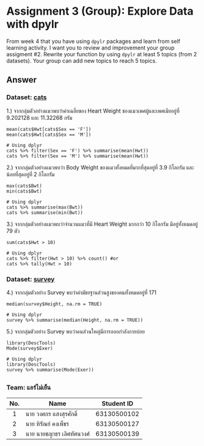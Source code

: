 # Assignment 3 (Group): Explore Data with dpylr

From week 4 that you have using `dpylr` packages and learn from self learning activity. I want you to review and improvement your group assigment #2. Rewrite your function by using `dpylr` at least 5 topics (from 2 datasets). Your group can add new topics to reach 5 topics.

## Answer

### Dataset: [cats](https://www.rdocumentation.org/packages/MASS/versions/7.3-47/topics/cats)

1.) จากกลุ่มตัวอย่างแมวพบว่าค่าเฉลี่ยของ Heart Weight ของแมวเพศผู้และเพศเมียอยู่ที่ 9.202128 และ 11.32268 กรัม
```{R}
mean(cats$Hwt[cats$Sex == 'F'])
mean(cats$Hwt[cats$Sex == 'M'])

# Using dplyr
cats %>% filter(Sex == 'F') %>% summarise(mean(Hwt))
cats %>% filter(Sex == 'M') %>% summarise(mean(Hwt))
```

2.) จากกลุ่มตัวอย่างแมวพบว่า Body Weight ของแมวทั้งหมดที่มากที่สุดอยู่ที่ 3.9 กิโลกรัม และน้อยที่สุดอยู่ที่ 2 กิโลกรัม
```{R}
max(cats$Bwt)
min(cats$Bwt)

# Using dplyr
cats %>% summarise(max(Bwt))
cats %>% summarise(min(Bwt))
```

3.) จากกลุ่มตัวอย่างแมวพบว่าจำนวนแมวที่มี Heart Weight มากกว่า 10 กิโลกรัม มีอยู่ทั้งหมดอยู่ 79 ตัว
```{R}
sum(cats$Hwt > 10)

# Using dplyr
cats %>% filter(Hwt > 10) %>% count() #or
cats %>% tally(Hwt > 10)
```

### Dataset: [survey](https://www.rdocumentation.org/packages/MASS/versions/7.3-47/topics/survey)

4.) จากกลุ่มตัวอย่าง Survey พบว่าค่ามัธยฐานส่วนสูงของคนทั้งหมดอยู่ที่ 171
```{R}
median(survey$Height, na.rm = TRUE)

# Using dplyr
survey %>% summarise(median(Height, na.rm = TRUE))
```

5.) จากกลุ่มตัวอย่าง Survey พบว่าคนส่วนใหญ่มีการออกกำลังกายบ่อย 
```{R}
library(DescTools)
Mode(survey$Exer)

# Using dplyr
library(DescTools)
survey %>% summarise(Mode(Exer))
```
##

### Team: แอร์ไม่เย็น
| No. | Name              | Student ID   |
|:---:|-------------------|--------------|
|  1  | นาย วงศกร แสงสุรศักดิ์      | 63130500102  |
|  2  | นาย หิรัณย์ คงเพ็ชร   | 63130500127  |
|  3  | นาย นายชญาธร เลิศทัศนวงศ์   | 63130500139 |
